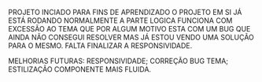 PROJETO INCIADO PARA FINS DE APRENDIZADO
O PROJETO EM SI JÁ ESTÁ RODANDO NORMALMENTE A PARTE LOGICA FUNCIONA COM EXCESSÃO
AO TEMA QUE POR ALGUM MOTIVO ESTA COM UM BUG QUE AINDA NÃO CONSEGUI RESOLVER MAS
JÁ ESTOU VENDO UMA SOLUÇÃO PARA O MESMO.
FALTA FINALIZAR A RESPONSIVIDADE.

MELHORIAS FUTURAS:
  RESPONSIVIDADE;
  CORREÇÃO BUG TEMA;
  ESTILIZAÇÃO COMPONENTE MAIS FLUIDA.
